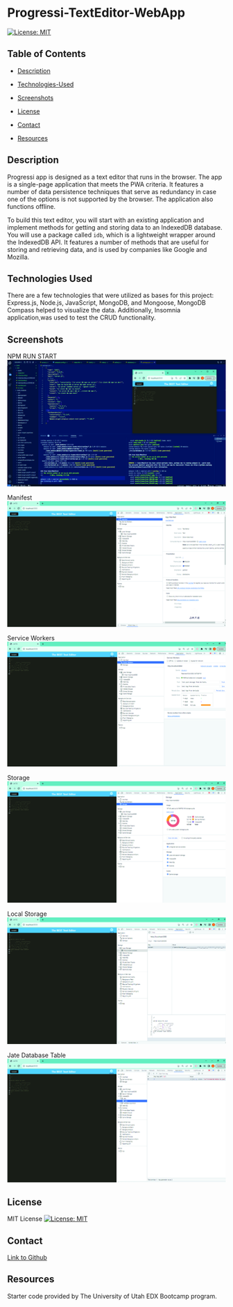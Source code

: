 # Progressi-TextEditor-WebApp


[![License: MIT](https://img.shields.io/badge/License-MIT-yellow.svg)](https://opensource.org/licenses/MIT)

## Table of Contents

- [Description](#description)

- [Technologies-Used](#technologies-used)

- [Screenshots](#screenshots)

- [License](#license)

- [Contact](#contact)

- [Resources](#resources)

## Description

Progressi app is designed as a text editor that runs in the browser. The app is a single-page application that meets the PWA criteria. It features a number of data persistence techniques that serve as redundancy in case one of the options is not supported by the browser. The application also functions offline.

To build this text editor, you will start with an existing application and implement methods for getting and storing data to an IndexedDB database. You will use a package called `idb`, which is a lightweight wrapper around the IndexedDB API. It features a number of methods that are useful for storing and retrieving data, and is used by companies like Google and Mozilla.


## Technologies Used

There are a few technologies that were utilized as bases for this project: Express.js, Node.js, JavaScript, MongoDB, and Mongoose, MongoDB Compass helped to visualize the data. Additionally, Insomnia application,was used to test the CRUD functionality.


## Screenshots

NPM RUN START 
![alt text](./Assets/Run-01.jpg) 

Manifest
![alt text](./Assets/ApplicationManifest-01.jpg)

Service Workers
![alt text](./Assets/ServiceWorkers-01.jpg)

Storage
![alt text](./Assets/Storage-01.jpg)

Local Storage
![alt text](./Assets/LocalStorage-01.jpg)

Jate Database Table
![alt text](./Assets/JateDatabaseTable-01.jpg)

## License

MIT License
[![License: MIT](https://img.shields.io/badge/License-MIT-yellow.svg)](https://opensource.org/licenses/MIT)

## Contact

[Link to Github](https://github.com/anna071387)

## Resources

Starter code provided by The University of Utah EDX Bootcamp program.